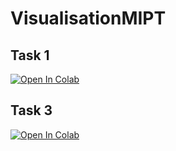 # VisualisationMIPT
 
## Task 1
[![Open In Colab](https://colab.research.google.com/assets/colab-badge.svg)](https://colab.research.google.com/github/Demetrius98/VisualisationMIPT/blob/main/VisualizationTask_1.ipynb)

## Task 3
[![Open In Colab](https://colab.research.google.com/assets/colab-badge.svg)](https://colab.research.google.com/github/Demetrius98/VisualisationMIPT/blob/main/Task3.ipynb)

